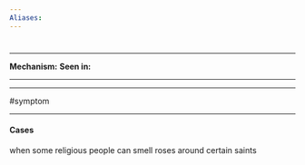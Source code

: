 ```yaml
---
Aliases:
---
```

# 
##
###

---
**Mechanism:**
**Seen in:** 

---


---
#symptom 

---
#### Cases
when some religious people can smell roses around certain saints